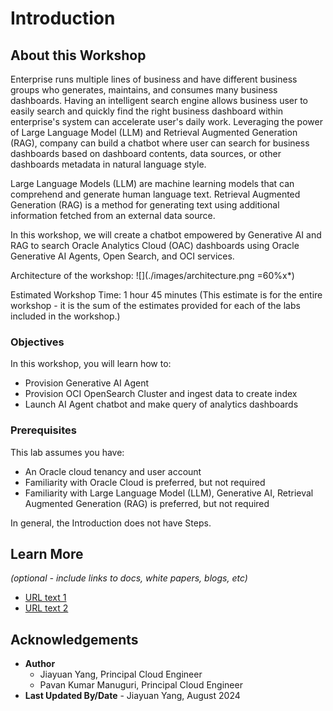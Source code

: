 # Introduction

## About this Workshop

Enterprise runs multiple lines of business and have different business groups who generates, maintains, and consumes many business dashboards. Having an intelligent search engine allows business user to 
easily search and quickly find the right business dashboard within enterprise's system can accelerate user's daily work. Leveraging the power of Large Language Model (LLM) and Retrieval Augmented  Generation (RAG),
company can build a chatbot where user can search for business dashboards based on dashboard contents, data sources, or other dashboards metadata in natural language style. 

Large Language Models (LLM) are machine learning models that can comprehend and generate human language text. Retrieval Augmented Generation (RAG) is a method for generating text 
using additional information fetched from an external data source.

In this workshop, we will create a chatbot empowered by Generative AI and RAG to search Oracle Analytics Cloud (OAC) dashboards using Oracle Generative AI Agents, Open Search, and OCI services.

Architecture of the workshop:
![](./images/architecture.png =60%x*)

Estimated Workshop Time: 1 hour 45 minutes (This estimate is for the entire workshop - it is the sum of the estimates provided for each of the labs included in the workshop.)

### Objectives

In this workshop, you will learn how to:
* Provision Generative AI Agent
* Provision OCI OpenSearch Cluster and ingest data to create index
* Launch AI Agent chatbot and make query of analytics dashboards

### Prerequisites

This lab assumes you have:
* An Oracle cloud tenancy and user account
* Familiarity with Oracle Cloud is preferred, but not required
* Familiarity with Large Language Model (LLM), Generative AI, Retrieval Augmented  Generation (RAG) is preferred, but not required


In general, the Introduction does not have Steps.

## Learn More

*(optional - include links to docs, white papers, blogs, etc)*

* [URL text 1](http://docs.oracle.com)
* [URL text 2](http://docs.oracle.com)

## Acknowledgements
* **Author** 
    - Jiayuan Yang, Principal Cloud Engineer
    - Pavan Kumar Manuguri, Principal Cloud Engineer
* **Last Updated By/Date** - Jiayuan Yang, August 2024
